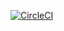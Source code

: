 [![CircleCI](https://circleci.com/gh/aliabdolazimi10/cicleciTest/tempBranch.svg?style=shield)](https://circleci.com/gh/aliabdolazimi10/cicleciTest?branch=tempBranch)
